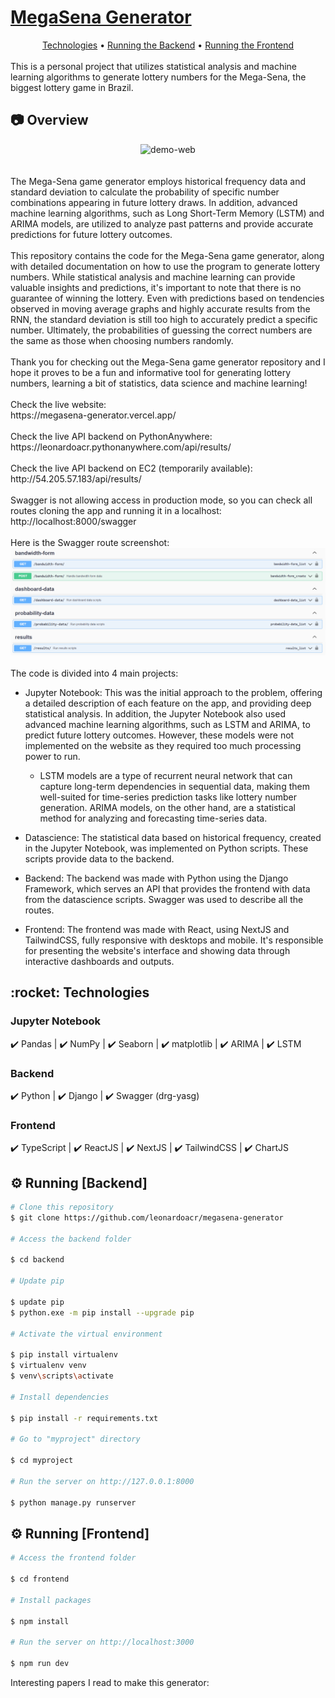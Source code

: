 # <a href="https://codechallenge-1.onrender.com/">MegaSena Generator</a>

<div align="center">
 <a href="#technologies">Technologies</a> •
 <a href="#running_backend">Running the Backend</a> •
  <a href="#running_frontend">Running the Frontend</a>
</div>
<br>
This is a personal project that utilizes statistical analysis and machine learning algorithms to generate lottery numbers for the Mega-Sena, the biggest lottery game in Brazil.

## :camera: Overview

<div align="center" >
  <img src="./github/app.gif" alt="demo-web" height="425">
</div>

<br>
<br>
The Mega-Sena game generator employs historical frequency data and standard deviation to calculate the probability of specific number combinations appearing in future lottery draws. In addition, advanced machine learning algorithms, such as Long Short-Term Memory (LSTM) and ARIMA models, are utilized to analyze past patterns and provide accurate predictions for future lottery outcomes.

<br>
<br>
This repository contains the code for the Mega-Sena game generator, along with detailed documentation on how to use the program to generate lottery numbers. While statistical analysis and machine learning can provide valuable insights and predictions, it's important to note that there is no guarantee of winning the lottery. Even with predictions based on tendencies observed in moving average graphs and highly accurate results from the RNN, the standard deviation is still too high to accurately predict a specific number. Ultimately, the probabilities of guessing the correct numbers are the same as those when choosing numbers randomly.
<br>
<br>
Thank you for checking out the Mega-Sena game generator repository and I hope it proves to be a fun and informative tool for generating lottery numbers, learning a bit of statistics, data science and machine learning!
<br>
<br>
Check the live website: <br>
https://megasena-generator.vercel.app/

<br>
<br>
Check the live API backend on PythonAnywhere:<br>
https://leonardoacr.pythonanywhere.com/api/results/

<br>
<br>
Check the live API backend on EC2 (temporarily available):<br>
http://54.205.57.183/api/results/

<br>
<br>
Swagger is not allowing access in production mode, so you can check all routes cloning the app and running it in a localhost:<br>
http://localhost:8000/swagger

<br>
<br>
Here is the Swagger route screenshot:<br>
 <img src="./github/swagger_routes.png" alt="swagger-routes">

<br>
<br>
The code is divided into 4 main projects:

- Jupyter Notebook: This was the initial approach to the problem, offering a detailed description of each feature on the app, and providing deep statistical analysis. In addition, the Jupyter Notebook also used advanced machine learning algorithms, such as LSTM and ARIMA, to predict future lottery outcomes. However, these models were not implemented on the website as they required too much processing power to run.

  - LSTM models are a type of recurrent neural network that can capture long-term dependencies in sequential data, making them well-suited for time-series prediction tasks like lottery number generation. ARIMA models, on the other hand, are a statistical method for analyzing and forecasting time-series data.

- Datascience: The statistical data based on historical frequency, created in the Jupyter Notebook, was implemented on Python scripts. These scripts provide data to the backend.

- Backend: The backend was made with Python using the Django Framework, which serves an API that provides the frontend with data from the datascience scripts. Swagger was used to describe all the routes.

- Frontend: The frontend was made with React, using NextJS and TailwindCSS, fully responsive with desktops and mobile. It's responsible for presenting the website's interface and showing data through interactive dashboards and outputs.

<div id="technologies">
  <h2>:rocket: Technologies</h2>
</div>

### Jupyter Notebook

✔️ Pandas | ✔️ NumPy | ✔️ Seaborn | ✔️ matplotlib | ✔️ ARIMA | ✔️ LSTM

### Backend

✔️ Python | ✔️ Django | ✔️ Swagger (drg-yasg)

### Frontend

✔️ TypeScript | ✔️ ReactJS | ✔️ NextJS | ✔️ TailwindCSS | ✔️ ChartJS

<div id="running_backend">
  <h2>⚙ Running [Backend]</h2>
</div>

```bash
# Clone this repository
$ git clone https://github.com/leonardoacr/megasena-generator

# Access the backend folder

$ cd backend

# Update pip

$ update pip
$ python.exe -m pip install --upgrade pip

# Activate the virtual environment

$ pip install virtualenv
$ virtualenv venv
$ venv\scripts\activate

# Install dependencies

$ pip install -r requirements.txt

# Go to "myproject" directory

$ cd myproject

# Run the server on http://127.0.0.1:8000

$ python manage.py runserver
```

<div id="running_frontend">
  <h2>⚙ Running [Frontend]</h2>
</div>

```bash
# Access the frontend folder

$ cd frontend

# Install packages

$ npm install

# Run the server on http://localhost:3000

$ npm run dev
```

Interesting papers I read to make this generator:
